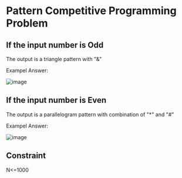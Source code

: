 # Pattern Competitive Programming Problem

## If the input number is Odd
The output is a triangle pattern with "&"

Exampel Answer:

![image](https://user-images.githubusercontent.com/66791043/121366691-df494b80-c963-11eb-9def-dd4f95d71346.png)

## If the input number is Even
The output is a parallelogram pattern with combination of "*" and "#"

Exampel Answer:

![image](https://user-images.githubusercontent.com/66791043/121366822-fb4ced00-c963-11eb-8c14-184efbf01cfd.png)

## Constraint

N<=1000
